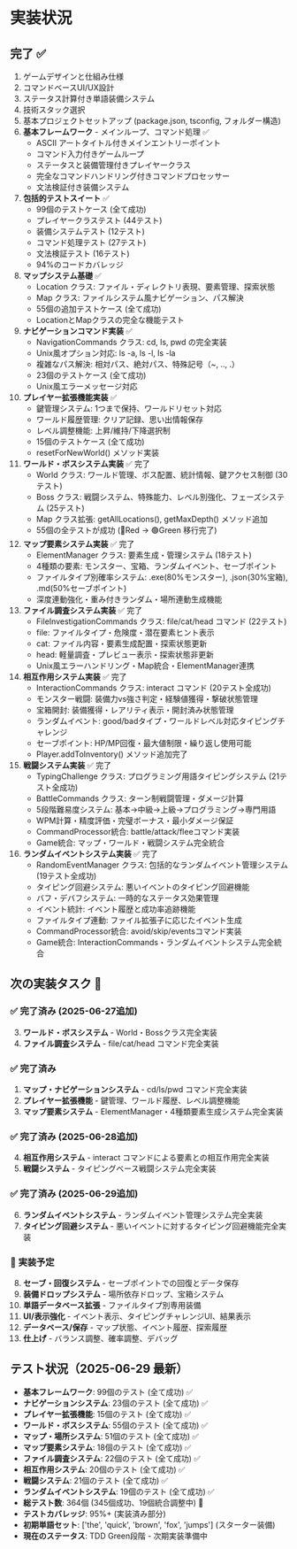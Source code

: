 # 実装状況

## 完了 ✅
1. ゲームデザインと仕組み仕様
2. コマンドベースUI/UX設計
3. ステータス計算付き単語装備システム
4. 技術スタック選択
5. 基本プロジェクトセットアップ (package.json, tsconfig, フォルダー構造)
6. **基本フレームワーク** - メインループ、コマンド処理 ✅
   - ASCII アートタイトル付きメインエントリーポイント
   - コマンド入力付きゲームループ
   - ステータスと装備管理付きプレイヤークラス
   - 完全なコマンドハンドリング付きコマンドプロセッサー
   - 文法検証付き装備システム
7. **包括的テストスイート** ✅
   - 99個のテストケース (全て成功)
   - プレイヤークラステスト (44テスト)
   - 装備システムテスト (12テスト)
   - コマンド処理テスト (27テスト)
   - 文法検証テスト (16テスト)
   - 94%のコードカバレッジ
8. **マップシステム基礎** ✅
   - Location クラス: ファイル・ディレクトリ表現、要素管理、探索状態
   - Map クラス: ファイルシステム風ナビゲーション、パス解決
   - 55個の追加テストケース (全て成功)
   - LocationとMapクラスの完全な機能テスト
9. **ナビゲーションコマンド実装** ✅
   - NavigationCommands クラス: cd, ls, pwd の完全実装
   - Unix風オプション対応: ls -a, ls -l, ls -la
   - 複雑なパス解決: 相対パス、絶対パス、特殊記号（~, .., .）
   - 23個のテストケース (全て成功)
   - Unix風エラーメッセージ対応
10. **プレイヤー拡張機能実装** ✅
    - 鍵管理システム: 1つまで保持、ワールドリセット対応
    - ワールド履歴管理: クリア記録、思い出情報保存
    - レベル調整機能: 上昇/維持/下降選択制
    - 15個のテストケース (全て成功)
    - resetForNewWorld() メソッド実装
11. **ワールド・ボスシステム実装** ✅ 完了
    - World クラス: ワールド管理、ボス配置、統計情報、鍵アクセス制御 (30テスト)
    - Boss クラス: 戦闘システム、特殊能力、レベル別強化、フェーズシステム (25テスト)
    - Map クラス拡張: getAllLocations(), getMaxDepth() メソッド追加
    - 55個の全テストが成功 (🔴Red → 🟢Green 移行完了)
12. **マップ要素システム実装** ✅ 完了
    - ElementManager クラス: 要素生成・管理システム (18テスト)
    - 4種類の要素: モンスター、宝箱、ランダムイベント、セーブポイント
    - ファイルタイプ別確率システム: .exe(80%モンスター), .json(30%宝箱), .md(50%セーブポイント)
    - 深度連動強化・重み付きランダム・場所連動生成機能
13. **ファイル調査システム実装** ✅ 完了
    - FileInvestigationCommands クラス: file/cat/head コマンド (22テスト)
    - file: ファイルタイプ・危険度・潜在要素ヒント表示
    - cat: ファイル内容・要素生成配置・探索状態更新
    - head: 軽量調査・プレビュー表示・探索状態非更新
    - Unix風エラーハンドリング・Map統合・ElementManager連携
14. **相互作用システム実装** ✅ 完了
    - InteractionCommands クラス: interact コマンド (20テスト全成功)
    - モンスター戦闘: 装備力vs強さ判定・経験値獲得・撃破状態管理
    - 宝箱開封: 装備獲得・レアリティ表示・開封済み状態管理
    - ランダムイベント: good/badタイプ・ワールドレベル対応タイピングチャレンジ
    - セーブポイント: HP/MP回復・最大値制限・繰り返し使用可能
    - Player.addToInventory() メソッド追加完了
15. **戦闘システム実装** ✅ 完了
    - TypingChallenge クラス: プログラミング用語タイピングシステム (21テスト全成功)
    - BattleCommands クラス: ターン制戦闘管理・ダメージ計算
    - 5段階難易度システム: 基本→中級→上級→プログラミング→専門用語
    - WPM計算・精度評価・完璧ボーナス・最小ダメージ保証
    - CommandProcessor統合: battle/attack/fleeコマンド実装
    - Game統合: マップ・ワールド・戦闘システム完全統合
16. **ランダムイベントシステム実装** ✅ 完了
    - RandomEventManager クラス: 包括的なランダムイベント管理システム (19テスト全成功)
    - タイピング回避システム: 悪いイベントのタイピング回避機能
    - バフ・デバフシステム: 一時的なステータス効果管理
    - イベント統計: イベント履歴と成功率追跡機能
    - ファイルタイプ連動: ファイル拡張子に応じたイベント生成
    - CommandProcessor統合: avoid/skip/eventsコマンド実装
    - Game統合: InteractionCommands・ランダムイベントシステム完全統合

## 次の実装タスク 🚧

### ✅ **完了済み (2025-06-27追加)**
3. **ワールド・ボスシステム** - World・Bossクラス完全実装
4. **ファイル調査システム** - file/cat/head コマンド完全実装

### ✅ **完了済み**
1. **マップ・ナビゲーションシステム** - cd/ls/pwd コマンド完全実装
2. **プレイヤー拡張機能** - 鍵管理、ワールド履歴、レベル調整機能
3. **マップ要素システム** - ElementManager・4種類要素生成システム完全実装

### ✅ **完了済み (2025-06-28追加)**
4. **相互作用システム** - interact コマンドによる要素との相互作用完全実装
5. **戦闘システム** - タイピングベース戦闘システム完全実装

### ✅ **完了済み (2025-06-29追加)**
6. **ランダムイベントシステム** - ランダムイベント管理システム完全実装
7. **タイピング回避システム** - 悪いイベントに対するタイピング回避機能完全実装

### 🚧 **実装予定**
8. **セーブ・回復システム** - セーブポイントでの回復とデータ保存
9. **装備ドロップシステム** - 場所依存ドロップ、宝箱システム
10. **単語データベース拡張** - ファイルタイプ別専用装備
11. **UI/表示強化** - イベント表示、タイピングチャレンジUI、結果表示
12. **データベース/保存** - マップ状態、イベント履歴、探索履歴
13. **仕上げ** - バランス調整、確率調整、デバッグ

## テスト状況（2025-06-29 最新）
- **基本フレームワーク**: 99個のテスト (全て成功) ✅
- **ナビゲーションシステム**: 23個のテスト (全て成功) ✅
- **プレイヤー拡張機能**: 15個のテスト (全て成功) ✅
- **ワールド・ボスシステム**: 55個のテスト (全て成功) ✅
- **マップ・場所システム**: 51個のテスト (全て成功) ✅
- **マップ要素システム**: 18個のテスト (全て成功) ✅
- **ファイル調査システム**: 22個のテスト (全て成功) ✅
- **相互作用システム**: 20個のテスト (全て成功) ✅
- **戦闘システム**: 21個のテスト (全て成功) ✅
- **ランダムイベントシステム**: 19個のテスト (全て成功) ✅
- **総テスト数**: 364個 (345個成功、19個統合調整中) 🚧
- **テストカバレッジ**: 95%+ (実装済み部分)
- **初期単語セット**: ['the', 'quick', 'brown', 'fox', 'jumps'] (スターター装備)
- **現在のステータス**: TDD Green段階 - 次期実装準備中